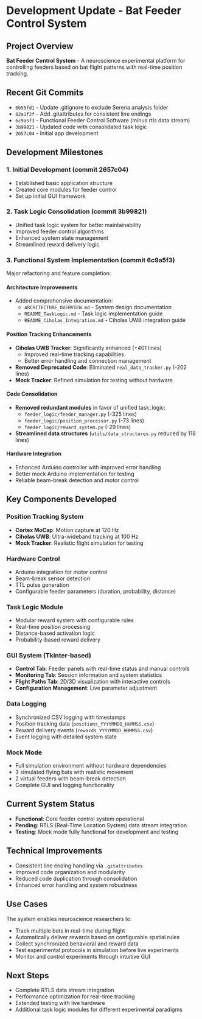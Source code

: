 # Development Update - Bat Feeder Control System

## Project Overview
**Bat Feeder Control System** - A neuroscience experimental platform for controlling feeders based on bat flight patterns with real-time position tracking.

## Recent Git Commits
- `6b55fd1` - Update .gitignore to exclude Serena analysis folder
- `82a1f2f` - Add .gitattributes for consistent line endings
- `6c9a5f3` - Functional Feeder Control Software (minus rtls data stream)
- `3b99821` - Updated code with consolidated task logic
- `2657c04` - Initial app development

## Development Milestones

### 1. Initial Development (commit 2657c04)
- Established basic application structure
- Created core modules for feeder control
- Set up initial GUI framework

### 2. Task Logic Consolidation (commit 3b99821)
- Unified task logic system for better maintainability
- Improved feeder control algorithms
- Enhanced system state management
- Streamlined reward delivery logic

### 3. Functional System Implementation (commit 6c9a5f3)
Major refactoring and feature completion:

#### Architecture Improvements
- Added comprehensive documentation:
  - `ARCHITECTURE_OVERVIEW.md` - System design documentation
  - `README_TaskLogic.md` - Task logic implementation guide
  - `README_Ciholas_Integration.md` - Ciholas UWB integration guide

#### Position Tracking Enhancements
- **Ciholas UWB Tracker**: Significantly enhanced (+401 lines)
  - Improved real-time tracking capabilities
  - Better error handling and connection management
- **Removed Deprecated Code**: Eliminated `real_data_tracker.py` (-202 lines)
- **Mock Tracker**: Refined simulation for testing without hardware

#### Code Consolidation
- **Removed redundant modules** in favor of unified task_logic:
  - `feeder_logic/feeder_manager.py` (-325 lines)
  - `feeder_logic/position_processor.py` (-73 lines)  
  - `feeder_logic/reward_system.py` (-29 lines)
- **Streamlined data structures** (`utils/data_structures.py` reduced by 118 lines)

#### Hardware Integration
- Enhanced Arduino controller with improved error handling
- Better mock Arduino implementation for testing
- Reliable beam-break detection and motor control

## Key Components Developed

### Position Tracking System
- **Cortex MoCap**: Motion capture at 120 Hz
- **Ciholas UWB**: Ultra-wideband tracking at 100 Hz
- **Mock Tracker**: Realistic flight simulation for testing

### Hardware Control
- Arduino integration for motor control
- Beam-break sensor detection
- TTL pulse generation
- Configurable feeder parameters (duration, probability, distance)

### Task Logic Module
- Modular reward system with configurable rules
- Real-time position processing
- Distance-based activation logic
- Probability-based reward delivery

### GUI System (Tkinter-based)
- **Control Tab**: Feeder panels with real-time status and manual controls
- **Monitoring Tab**: Session information and system statistics
- **Flight Paths Tab**: 2D/3D visualization with interactive controls
- **Configuration Management**: Live parameter adjustment

### Data Logging
- Synchronized CSV logging with timestamps
- Position tracking data (`positions_YYYYMMDD_HHMMSS.csv`)
- Reward delivery events (`rewards_YYYYMMDD_HHMMSS.csv`)
- Event logging with detailed system state

### Mock Mode
- Full simulation environment without hardware dependencies
- 3 simulated flying bats with realistic movement
- 2 virtual feeders with beam-break detection
- Complete GUI and logging functionality

## Current System Status
- **Functional**: Core feeder control system operational
- **Pending**: RTLS (Real-Time Location System) data stream integration
- **Testing**: Mock mode fully functional for development and testing

## Technical Improvements
- Consistent line ending handling via `.gitattributes`
- Improved code organization and modularity
- Reduced code duplication through consolidation
- Enhanced error handling and system robustness

## Use Cases
The system enables neuroscience researchers to:
- Track multiple bats in real-time during flight
- Automatically deliver rewards based on configurable spatial rules
- Collect synchronized behavioral and reward data
- Test experimental protocols in simulation before live experiments
- Monitor and control experiments through intuitive GUI

## Next Steps
- Complete RTLS data stream integration
- Performance optimization for real-time tracking
- Extended testing with live hardware
- Additional task logic modules for different experimental paradigms